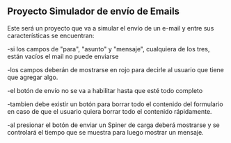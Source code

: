 ## Proyecto Simulador de envío de Emails

Este será un proyecto que va a simular el envío de un e-mail y entre sus características se encuentran:

-si los campos de "para", "asunto" y "mensaje", cualquiera de los tres, están vacíos el mail no puede enviarse

-los campos deberán de mostrarse en rojo para decirle al usuario que tiene que agregar algo.

-el botón de envío no se va a habilitar hasta que esté todo completo

-tambien debe existir un botón para borrar todo el contenido del formulario en caso de que el usuario quiera borrar todo el 
contenido rápidamente.

-al presionar el botón de enviar un Spiner de carga deberá mostrarse y se controlará el tiempo que se muestra para luego mostrar
un mensaje.
